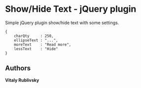# Show/Hide Text - jQuery plugin

Simple jQuery plugin show/hide text  with some settings.

```
{
    charQty     : 250,
    ellipseText : "...",
    moreText    : "Read more",
    lessText    : "Hide"
}
```
## Authors

**Vitaly Rublivsky**
